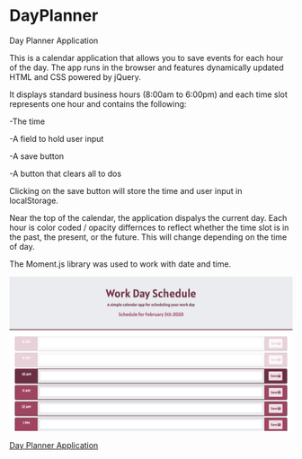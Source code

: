 # DayPlanner

Day Planner Application

This is a calendar application that allows you to save events for each hour of the day. The app runs in the browser and features dynamically updated HTML and CSS powered by jQuery.

It displays standard business hours (8:00am to 6:00pm) and each time slot represents one hour and contains the following:

-The time

-A field to hold user input

-A save button

-A button that clears all to dos

Clicking on the save button will store the time and user input in localStorage.

Near the top of the calendar, the application dispalys the current day. Each hour is color coded / opacity differnces to reflect whether the time slot is in the past, the present, or the future. This will change depending on the time of day.

The Moment.js library was used to work with date and time.

<img src="./Assets/Planner.png">

<a href="https://steffield.github.io/DayPlanner/">Day Planner Application</a>
